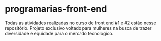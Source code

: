 # programarias-front-end
 Todas as atividades realizadas no curso de front end #1 e #2 estão nesse repositório.
 Projeto exclusivo voltado para mulheres na busca de trazer diversidade e equidade para o mercado tecnologico.
